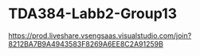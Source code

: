 # TDA384-Labb2-Group13
https://prod.liveshare.vsengsaas.visualstudio.com/join?8212BA7B9A4943583F8269A6EE8C2A91259B
